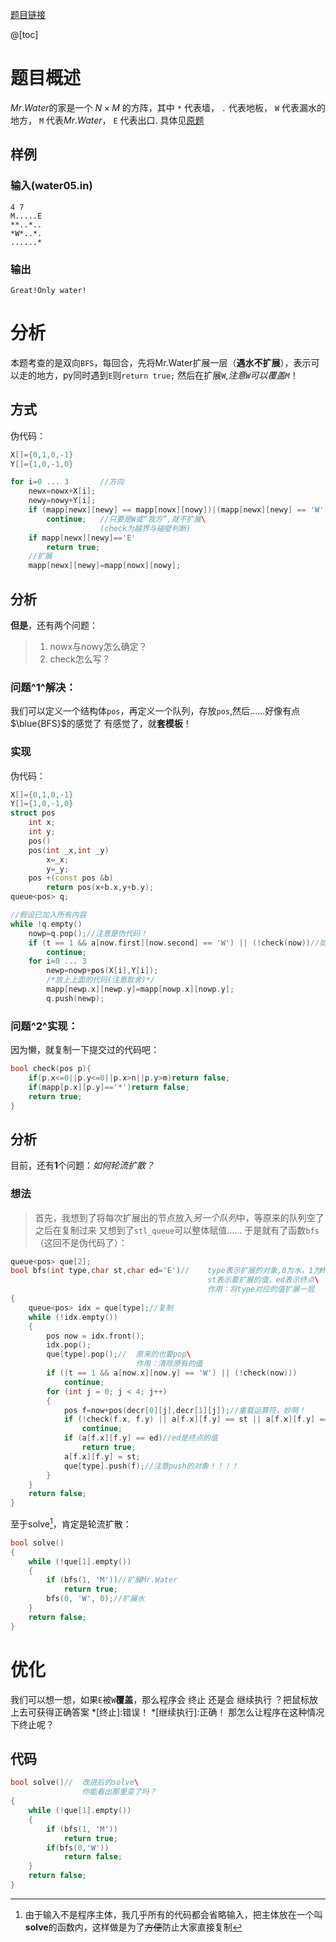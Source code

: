 ﻿[题目链接][1]



@[toc]
# 题目概述
$Mr.Water$的家是一个 $N \times M$ 的方阵，其中 `*` 代表墙， `.` 代表地板， `W` 代表漏水的地方， `M` 代表$Mr.Water$， `E` 代表出口. 
具体见[原题][1]

## 样例
### 输入(water05.in)
```
4 7
M.....E
**..*..
*W*..*.
......*
```
### 输出
```
Great!Only water!
```
# 分析
本题考查的是双向`BFS`，每回合，先将Mr.Water扩展一层（**遇水不扩展**），表示可以走的地方，py同时遇到`E`则`return true;`
然后在扩展`W`,*注意`W`可以覆盖`M`*！
## 方式
伪代码：
```cpp
X[]={0,1,0,-1}
Y[]={1,0,-1,0}

for i=0 ... 3		//方向
	newx=nowx+X[i];
	newy=nowy+Y[i];
	if (mapp[newx][newy] == mapp[nowx][nowy])|(mapp[newx][newy] == 'W')|(!check(newx,newy))
		continue;	//只要是W或“我方”,就不扩展\
					(check为越界与碰壁判断)
	if mapp[newx][newy]=='E'
		return true;
	//扩展
	mapp[newx][newy]=mapp[nowx][nowy];
```
## 分析
**但是**，还有两个问题：
> 1. nowx与nowy怎么确定？
> 2. check怎么写？
### 问题^1^解决：
我们可以定义一个结构体`pos`，再定义一个队列，存放`pos`,然后……好像有点$\blue{BFS}$的感觉了
有感觉了，就**套模板**！
### 实现
伪代码：
```cpp
X[]={0,1,0,-1}
Y[]={1,0,-1,0}
struct pos
	int x;
	int y;
	pos()
	pos(int _x,int _y)
		x=_x;
		y=_y;
	pos +(const pos &b)
		return pos(x+b.x,y+b.y);
queue<pos> q;

//假设已加入所有内容
while !q.empty()
	nowp=q.pop();//注意是伪代码！
	if (t == 1 && a[now.first][now.second] == 'W') || (!check(now))//如果越界或Mr.Water被淹……
		continue;
	for i=0 ... 3
		newp=nowp+pos(X[i],Y[i]);
		/*放上上面的代码(注意取舍)*/
		mapp[newp.x][newp.y]=mapp[nowp.x][nowp.y];
		q.push(newp);
```
###	问题^2^实现：
因为懒，就复制一下提交过的代码吧：
```cpp
bool check(pos p){
	if(p.x<=0||p.y<=0||p.x>n||p.y>m)return false;
	if(mapp[p.x][p.y]=='*')return false;
	return true;
}
```
## 分析
目前，还有**1**个问题：*如何轮流扩散？*
### 想法
> 首先，我想到了将每次扩展出的节点放入*另一个队列*中，等原来的队列空了之后在复制过来
> 又想到了`stl_queue`可以整体赋值……
 于是就有了函数`bfs`（这回不是伪代码了）：
```cpp
queue<pos> que[2];
bool bfs(int type,char st,char ed='E')//	type表示扩展的对象,0为水，1为Mr.Water\
											st表示要扩展的值，ed表示终点\
											作用：将type对应的值扩展一层
{
	queue<pos> idx = que[type];//复制
	while (!idx.empty())
	{
		pos now = idx.front();
		idx.pop();
		que[type].pop();//	原来的也要pop\
							作用：清除原有的值
		if ((t == 1 && a[now.x][now.y] == 'W') || (!check(now)))
			continue;
		for (int j = 0; j < 4; j++)
		{
			pos f=now+pos(decr[0][j],decr[1][j]);//重载运算符，妙啊！
			if (!check(f.x, f.y) || a[f.x][f.y] == st || a[f.x][f.y] == 'W')
				continue;
			if (a[f.x][f.y] == ed)//ed是终点的值
				return true;
			a[f.x][f.y] = st;
			que[type].push(f);//注意push的对象！！！！
		}
	}
	return false;
}
```

至于solve[^S]，肯定是轮流扩散：
[^S]: 由于输入不是程序主体，我几乎所有的代码都会省略输入，把主体放在一个叫**solve**的函数内，这样做是为了~~方便~~防止大家直接复制
```cpp
bool solve()
{
	while (!que[1].empty())
	{
		if (bfs(1, 'M'))//扩展Mr.Water
			return true;
		bfs(0, 'W', 0);//扩展水
	}
	return false;
}
```

# 优化
我们可以想一想，如果`E`被`W`**覆盖**，那么程序会 终止 还是会 继续执行 ？把鼠标放上去可获得正确答案
*[终止]:错误！
*[继续执行]:正确！
那怎么让程序在这种情况下终止呢？
## 代码
```cpp
bool solve()//	改进后的solve\
				你能看出那里变了吗？
{
	while (!que[1].empty())
	{
		if (bfs(1, 'M'))
			return true;
		if(bfs(0,'W'))
			return false;
	}
	return false;
}
```

[1]:https://www.luogu.com.cn/problem/U294688
